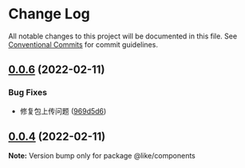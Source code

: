 # Change Log

All notable changes to this project will be documented in this file.
See [Conventional Commits](https://conventionalcommits.org) for commit guidelines.

## [0.0.6](https://github.com/wangshunzi/like/compare/v0.0.4...v0.0.6) (2022-02-11)


### Bug Fixes

* 修复包上传问题 ([969d5d6](https://github.com/wangshunzi/like/commit/969d5d6dbe0a424437c668673bfa5db72e94c957))





## [0.0.4](https://github.com/wangshunzi/like/compare/v0.0.3...v0.0.4) (2022-02-11)

**Note:** Version bump only for package @like/components
